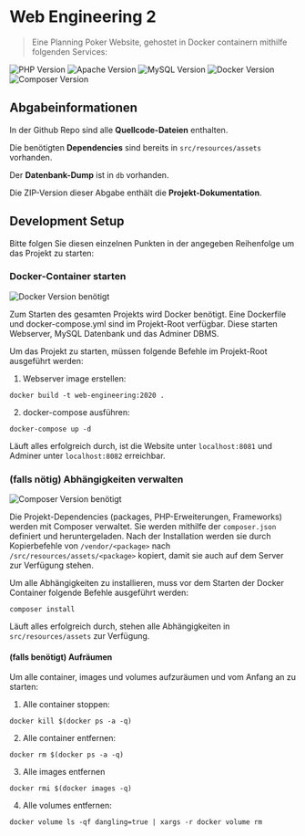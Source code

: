 # Web Engineering 2
> Eine Planning Poker Website, gehostet in Docker containern mithilfe folgenden
Services:

![PHP Version][php-image]
![Apache Version][apache-image]
![MySQL Version][mysql-image]
![Docker Version][docker-image]
![Composer Version][composer-image]

## Abgabeinformationen

In der Github Repo sind alle **Quellcode-Dateien** enthalten. 

Die benötigten **Dependencies** sind bereits in `src/resources/assets` vorhanden. 

Der **Datenbank-Dump** ist in `db` vorhanden.

Die ZIP-Version dieser Abgabe enthält die **Projekt-Dokumentation**.

## Development Setup

Bitte folgen Sie diesen einzelnen Punkten in der angegeben Reihenfolge um das Projekt zu starten:

### Docker-Container starten
![Docker Version][docker-image] benötigt

Zum Starten des gesamten Projekts wird Docker benötigt. Eine Dockerfile und docker-compose.yml sind im Projekt-Root
verfügbar. Diese starten Webserver, MySQL Datenbank und das Adminer DBMS.

Um das Projekt zu starten, müssen folgende Befehle im Projekt-Root ausgeführt werden:
1. Webserver image erstellen:
```
docker build -t web-engineering:2020 .
```

2. docker-compose ausführen:
```
docker-compose up -d
```

Läuft alles erfolgreich durch, ist die Website unter `localhost:8081` und Adminer unter `localhost:8082` erreichbar.

### (falls nötig) Abhängigkeiten verwalten
![Composer Version][composer-image] benötigt

Die Projekt-Dependencies (packages, PHP-Erweiterungen, Frameworks) werden mit Composer verwaltet. Sie werden mithilfe
der `composer.json` definiert und heruntergeladen. Nach der Installation werden sie durch Kopierbefehle von
 ```/vendor/<package>``` nach ```/src/resources/assets/<package>``` kopiert, damit sie auch auf dem Server zur Verfügung
 stehen.

Um alle Abhängigkeiten zu installieren, muss vor dem Starten der Docker Container folgende Befehle ausgeführt werden:

```
composer install
```

Läuft alles erfolgreich durch, stehen alle Abhängigkeiten in `src/resources/assets` zur Verfügung.

#### (falls benötigt) Aufräumen
Um alle container, images und volumes aufzuräumen und vom Anfang an zu starten:
1. Alle container stoppen:
```
docker kill $(docker ps -a -q)
```
2. Alle container entfernen:
```
docker rm $(docker ps -a -q)
```
3. Alle images entfernen
```
docker rmi $(docker images -q)
```

4. Alle volumes entfernen:
```
docker volume ls -qf dangling=true | xargs -r docker volume rm
```

<!-- Markdown link & Image definitions-->
[php-image]: https://img.shields.io/badge/php-v7.4.3-brightgreen?style=flat-square&logo=php
[composer-image]: https://img.shields.io/badge/composer-v1.9.3-brightgreen?style=flat-square&logo=composer
[bootstrap-image]: https://img.shields.io/badge/bootstrap-v4.3.1-brightgreen?style=flat-square&logo=bootstrap
[mysql-image]: https://img.shields.io/badge/mysql-v8.0.19-brightgreen?style=flat-square&logo=mysql
[docker-image]: https://img.shields.io/badge/docker-v19.03.6+-brightgreen?style=flat-square&logo=docker
[apache-image]: https://img.shields.io/badge/apache-v2.4.41+-brightgreen?style=flat-square&logo=apache
